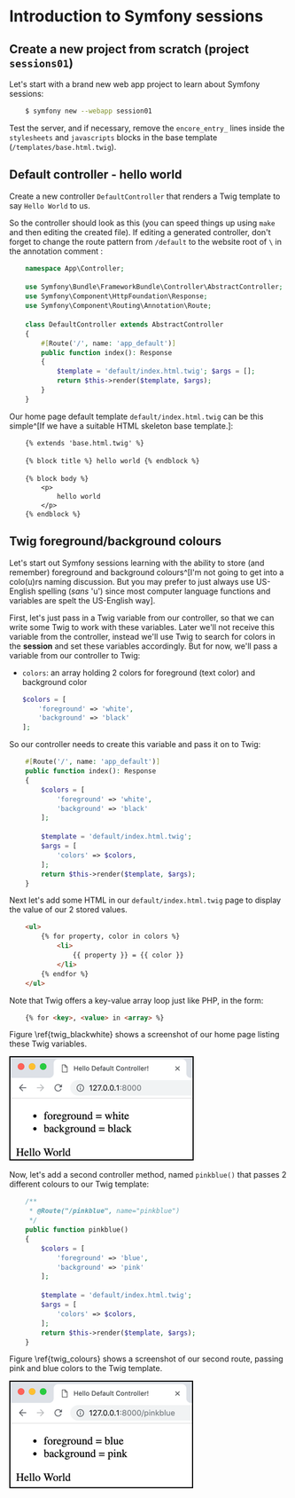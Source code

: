 
# Introduction to Symfony sessions

## Create a new project from scratch (project `sessions01`)

Let's start with a brand new web app project to learn about Symfony sessions:

```bash
    $ symfony new --webapp session01
```

Test the server, and if necessary, remove the `encore_entry_` lines inside the `stylesheets` and `javascripts` blocks in the base template (`/templates/base.html.twig`).


## Default controller - hello world

Create a new  controller `DefaultController` that renders a Twig template to say `Hello World` to us.

So the controller should look as this (you can speed things up using `make` and then editing the created file). If editing a generated controller, don't forget to change the route pattern from `/default` to the website root of `\` in the annotation comment
:
```php
    namespace App\Controller;

    use Symfony\Bundle\FrameworkBundle\Controller\AbstractController;
    use Symfony\Component\HttpFoundation\Response;
    use Symfony\Component\Routing\Annotation\Route;

    class DefaultController extends AbstractController
    {
        #[Route('/', name: 'app_default')]
        public function index(): Response
        {
            $template = 'default/index.html.twig'; $args = [];
            return $this->render($template, $args);
        }
    }

```

Our home page default template `default/index.html.twig` can be this simple^[If we have a suitable HTML skeleton base template.]:

```twig
    {% extends 'base.html.twig' %}

    {% block title %} hello world {% endblock %}

    {% block body %}
        <p>
            hello world
        </p>
    {% endblock %}
```

## Twig foreground/background colours

Let's start out Symfony sessions learning with the ability to store (and remember) foreground and background colours^[I'm not going to get into a colo(u)rs naming discussion. But you may prefer to just always use US-English spelling (*sans* 'u') since most computer language functions and variables are spelt the US-English way]. 

First, let's just pass in a Twig variable from our controller, so that we can write some Twig to work with these variables. Later we'll not receive this variable from the controller, instead we'll use Twig to search for colors in the **session** and set these variables accordingly. But for now, we'll pass a variable from our controller to Twig: 

- `colors`: an array holding 2 colors for foreground (text color) and background color

    ```php
    $colors = [
        'foreground' => 'white',
        'background' => 'black'
    ];
    ```

So our controller needs to create this variable and pass it on to Twig:

```php
    #[Route('/', name: 'app_default')]
    public function index(): Response
    {
        $colors = [
            'foreground' => 'white',
            'background' => 'black'
        ];

        $template = 'default/index.html.twig';
        $args = [
            'colors' => $colors,
        ];
        return $this->render($template, $args);
    }
```

Next let's add some HTML in our `default/index.html.twig` page to display the value of our 2 stored values.


```html
    <ul>
        {% for property, color in colors %}
            <li>
                {{ property }} = {{ color }}
            </li>
        {% endfor %}
    </ul>
```

Note that Twig offers a key-value array loop just like PHP, in the form:

```html
    {% for <key>, <value> in <array> %}
```

Figure \ref{twig_blackwhite} shows a screenshot of our home page listing these Twig variables.

![Screenshot of home page listing Twig color array variable. \label{twig_blackwhite}](./03_figures/part05_sessions/6_black_white.png)

Now, let's add a second controller method, named `pinkblue()` that passes 2 different colours to our Twig template:

```php
    /**
     * @Route("/pinkblue", name="pinkblue")
     */
    public function pinkblue()
    {
        $colors = [
            'foreground' => 'blue',
            'background' => 'pink'
        ];

        $template = 'default/index.html.twig';
        $args = [
            'colors' => $colors,
        ];
        return $this->render($template, $args);
    }
```

Figure \ref{twig_colours} shows a screenshot of our second route, passing pink and blue colors to the Twig template.

![Screenshot of `/pinkblue` route passing different colours to Twig. \label{twig_colours}](./03_figures/part05_sessions/7_pink_blue.png)


